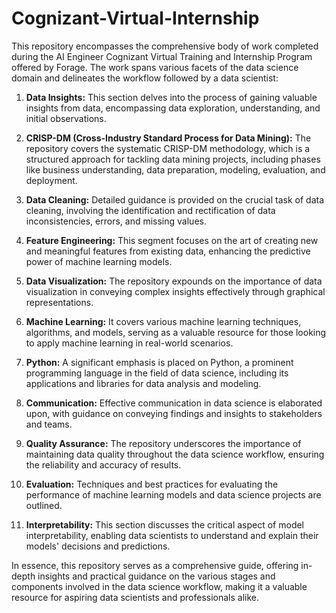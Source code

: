 # Cognizant-Virtual-Internship
This repository encompasses the comprehensive body of work completed during the AI Engineer Cognizant Virtual Training and Internship Program offered by Forage. The work spans various facets of the data science domain and delineates the workflow followed by a data scientist:

1. **Data Insights:** This section delves into the process of gaining valuable insights from data, encompassing data exploration, understanding, and initial observations.

2. **CRISP-DM (Cross-Industry Standard Process for Data Mining):** The repository covers the systematic CRISP-DM methodology, which is a structured approach for tackling data mining projects, including phases like business understanding, data preparation, modeling, evaluation, and deployment.

3. **Data Cleaning:** Detailed guidance is provided on the crucial task of data cleaning, involving the identification and rectification of data inconsistencies, errors, and missing values.

4. **Feature Engineering:** This segment focuses on the art of creating new and meaningful features from existing data, enhancing the predictive power of machine learning models.

5. **Data Visualization:** The repository expounds on the importance of data visualization in conveying complex insights effectively through graphical representations.

6. **Machine Learning:** It covers various machine learning techniques, algorithms, and models, serving as a valuable resource for those looking to apply machine learning in real-world scenarios.

7. **Python:** A significant emphasis is placed on Python, a prominent programming language in the field of data science, including its applications and libraries for data analysis and modeling.

8. **Communication:** Effective communication in data science is elaborated upon, with guidance on conveying findings and insights to stakeholders and teams.

9. **Quality Assurance:** The repository underscores the importance of maintaining data quality throughout the data science workflow, ensuring the reliability and accuracy of results.

10. **Evaluation:** Techniques and best practices for evaluating the performance of machine learning models and data science projects are outlined.

11. **Interpretability:** This section discusses the critical aspect of model interpretability, enabling data scientists to understand and explain their models' decisions and predictions.

In essence, this repository serves as a comprehensive guide, offering in-depth insights and practical guidance on the various stages and components involved in the data science workflow, making it a valuable resource for aspiring data scientists and professionals alike.
